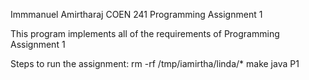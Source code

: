 Immmanuel Amirtharaj
COEN 241
Programming Assignment 1

This program implements all of the requirements of Programming Assignment 1


Steps to run the assignment:
rm -rf /tmp/iamirtha/linda/*
make
java P1 <hostname>




